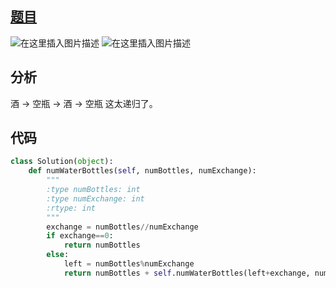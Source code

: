 ## [题目](https://leetcode-cn.com/problems/water-bottles/submissions/)

![在这里插入图片描述](https://img-blog.csdnimg.cn/8278eea3ae1f469d903ac2f59c447ef4.png?x-oss-process=image/watermark,type_d3F5LXplbmhlaQ,shadow_50,text_Q1NETiBA6Zm26Iqx5byA,size_20,color_FFFFFF,t_70,g_se,x_16)
![在这里插入图片描述](https://img-blog.csdnimg.cn/08c75090d70742b49da3aaad5a91d955.png?x-oss-process=image/watermark,type_d3F5LXplbmhlaQ,shadow_50,text_Q1NETiBA6Zm26Iqx5byA,size_20,color_FFFFFF,t_70,g_se,x_16)

## 分析

酒 -> 空瓶 -> 酒 -> 空瓶 这太递归了。

## 代码

```python
class Solution(object):
    def numWaterBottles(self, numBottles, numExchange):
        """
        :type numBottles: int
        :type numExchange: int
        :rtype: int
        """
        exchange = numBottles//numExchange
        if exchange==0:
            return numBottles
        else:
            left = numBottles%numExchange
            return numBottles + self.numWaterBottles(left+exchange, numExchange) - left
```
